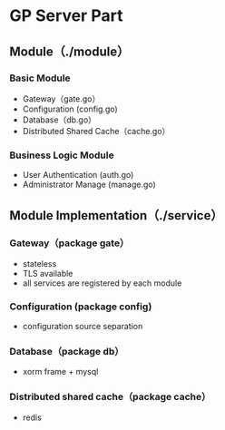 # GP Server Part

## Module（./module）

### Basic Module
- Gateway（gate.go）
- Configuration (config.go)
- Database（db.go）
- Distributed Shared Cache（cache.go）

### Business Logic Module
- User Authentication (auth.go)
- Administrator Manage (manage.go)


## Module Implementation（./service）

### Gateway（package gate）
- stateless
- TLS available
- all services are registered by each module

### Configuration (package config)
- configuration source separation

### Database（package db）
- xorm frame + mysql

### Distributed shared cache（package cache）
- redis

